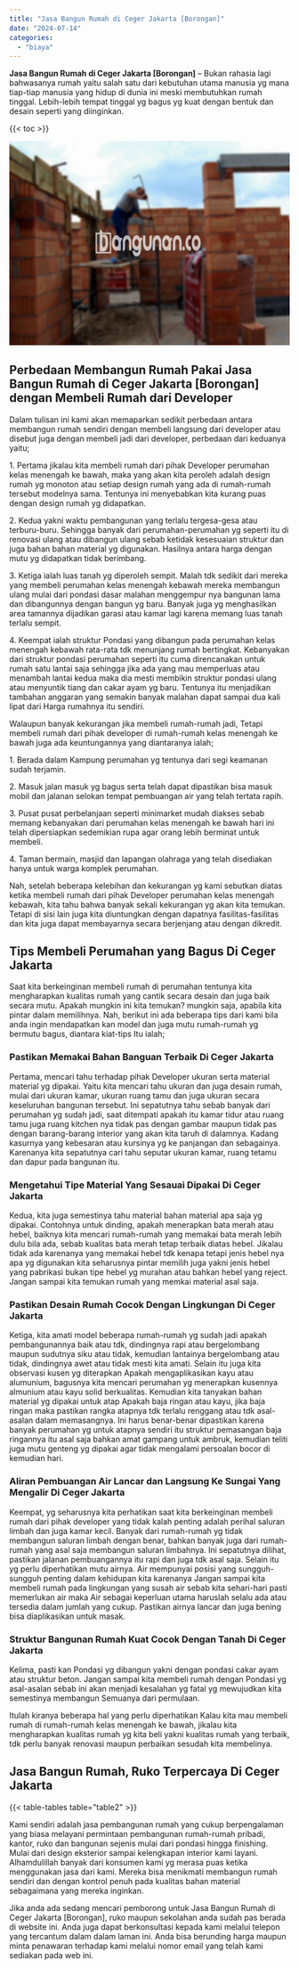 ```yaml
---
title: "Jasa Bangun Rumah di Ceger Jakarta [Borongan]"
date: "2024-07-14"
categories: 
  - "biaya"
---
```


**Jasa Bangun Rumah di Ceger Jakarta \[Borongan\]** – Bukan rahasia lagi bahwasanya rumah yaitu salah satu dari kebutuhan utama manusia yg mana tiap-tiap manusia yang hidup di dunia ini meski membutuhkan rumah tinggal. Lebih-lebih tempat tinggal yg bagus yg kuat dengan bentuk dan desain seperti yang diinginkan.

{{< toc >}}

![Jasa Bangun Rumah di Ceger Jakarta [Borongan]](/images/borong-bangunan-32.png)

## Perbedaan Membangun Rumah Pakai Jasa Bangun Rumah di Ceger Jakarta \[Borongan\] dengan Membeli Rumah dari Developer

Dalam tulisan ini kami akan memaparkan sedikit perbedaan antara membangun rumah sendiri dengan membeli langsung dari developer atau disebut juga dengan membeli jadi dari developer, perbedaan dari keduanya yaitu;

1\. Pertama jikalau kita membeli rumah dari pihak Developer perumahan kelas menengah ke bawah, maka yang akan kita peroleh adalah design rumah yg monoton atau setiap design rumah yang ada di rumah-rumah tersebut modelnya sama. Tentunya ini menyebabkan kita kurang puas dengan design rumah yg didapatkan.

2\. Kedua yakni waktu pembangunan yang terlalu tergesa-gesa atau terburu-buru. Sehingga banyak dari perumahan-perumahan yg seperti itu di renovasi ulang atau dibangun ulang sebab ketidak kesesuaian struktur dan juga bahan bahan material yg digunakan. Hasilnya antara harga dengan mutu yg didapatkan tidak berimbang.

3\. Ketiga ialah luas tanah yg diperoleh sempit. Malah tdk sedikit dari mereka yang membeli perumahan kelas menengah kebawah mereka membangun ulang mulai dari pondasi dasar malahan menggempur nya bangunan lama dan dibangunnya dengan bangun yg baru. Banyak juga yg menghasilkan area tamannya dijadikan garasi atau kamar lagi karena memang luas tanah terlalu sempit.

4\. Keempat ialah struktur Pondasi yang dibangun pada perumahan kelas menengah kebawah rata-rata tdk menunjang rumah bertingkat. Kebanyakan dari struktur pondasi perumahan seperti itu cuma direncanakan untuk rumah satu lantai saja sehingga jika ada yang mau memperluas atau menambah lantai kedua maka dia mesti membikin struktur pondasi ulang atau menyuntik tiang dan cakar ayam yg baru. Tentunya itu menjadikan tambahan anggaran yang semakin banyak malahan dapat sampai dua kali lipat dari Harga rumahnya itu sendiri.

Walaupun banyak kekurangan jika membeli rumah-rumah jadi, Tetapi membeli rumah dari pihak developer di rumah-rumah kelas menengah ke bawah juga ada keuntungannya yang diantaranya ialah;

1\. Berada dalam Kampung perumahan yg tentunya dari segi keamanan sudah terjamin.

2\. Masuk jalan masuk yg bagus serta telah dapat dipastikan bisa masuk mobil dan jalanan selokan tempat pembuangan air yang telah tertata rapih.

3\. Pusat pusat perbelanjaan seperti minimarket mudah diakses sebab memang kebanyakan dari perumahan kelas menengah ke bawah hari ini telah dipersiapkan sedemikian rupa agar orang lebih berminat untuk membeli.

4\. Taman bermain, masjid dan lapangan olahraga yang telah disediakan hanya untuk warga komplek perumahan.

Nah, setelah beberapa kelebihan dan kekurangan yg kami sebutkan diatas ketika membeli rumah dari pihak Developer perumahan kelas menengah kebawah, kita tahu bahwa banyak sekali kekurangan yg akan kita temukan. Tetapi di sisi lain juga kita diuntungkan dengan dapatnya fasilitas-fasilitas dan kita juga dapat membayarnya secara berjenjang atau dengan dikredit.

## Tips Membeli Perumahan yang Bagus Di Ceger Jakarta

Saat kita berkeinginan membeli rumah di perumahan tentunya kita mengharapkan kualitas rumah yang cantik secara desain dan juga baik secara mutu. Apakah mungkin ini kita temukan? mungkin saja, apabila kita pintar dalam memilihnya. Nah, berikut ini ada beberapa tips dari kami bila anda ingin mendapatkan kan model dan juga mutu rumah-rumah yg bermutu bagus, diantara kiat-tips Itu ialah;

### Pastikan Memakai Bahan Banguan Terbaik Di Ceger Jakarta

Pertama, mencari tahu terhadap pihak Developer ukuran serta material material yg dipakai. Yaitu kita mencari tahu ukuran dan juga desain rumah, mulai dari ukuran kamar, ukuran ruang tamu dan juga ukuran secara keseluruhan bangunan tersebut. Ini sepatutnya tahu sebab banyak dari perumahan yg sudah jadi, saat ditempati apakah itu kamar tidur atau ruang tamu juga ruang kitchen nya tidak pas dengan gambar maupun tidak pas dengan barang-barang interior yang akan kita taruh di dalamnya. Kadang kasurnya yang kebesaran atau kursinya yg ke panjangan dan sebagainya. Karenanya kita sepatutnya cari tahu seputar ukuran kamar, ruang tetamu dan dapur pada bangunan itu.

### Mengetahui Tipe Material Yang Sesauai Dipakai Di Ceger Jakarta

Kedua, kita juga semestinya tahu material bahan material apa saja yg dipakai. Contohnya untuk dinding, apakah menerapkan bata merah atau hebel, baiknya kita mencari rumah-rumah yang memakai bata merah lebih dulu bila ada, sebab kualitas bata merah tetap terbaik diatas hebel. Jikalau tidak ada karenanya yang memakai hebel tdk kenapa tetapi jenis hebel nya apa yg digunakan kita seharusnya pintar memilih juga yakni jenis hebel yang pabrikasi bukan tipe hebel yg murahan atau bahkan hebel yang reject. Jangan sampai kita temukan rumah yang memkai material asal saja.

### Pastikan Desain Rumah Cocok Dengan Lingkungan Di Ceger Jakarta

Ketiga, kita amati model beberapa rumah-rumah yg sudah jadi apakah pembangunannya baik atau tdk, dindingnya rapi atau bergelombang maupun sudutnya siku atau tidak, kemudian lantainya bergelombang atau tidak, dindingnya awet atau tidak mesti kita amati. Selain itu juga kita observasi kusen yg diterapkan Apakah mengaplikasikan kayu atau alumunium, bagusnya kita mencari perumahan yg menerapkan kusennya almunium atau kayu solid berkualitas. Kemudian kita tanyakan bahan material yg dipakai untuk atap Apakah baja ringan atau kayu, jika baja ringan maka pastikan rangka atapnya tdk terlalu renggang atau tdk asal-asalan dalam memasangnya. Ini harus benar-benar dipastikan karena banyak perumahan yg untuk atapnya sendiri itu struktur pemasangan baja ringannya itu asal saja bahkan amat gampang untuk ambruk, kemudian teliti juga mutu genteng yg dipakai agar tidak mengalami persoalan bocor di kemudian hari.

### Aliran Pembuangan Air Lancar dan Langsung Ke Sungai Yang Mengalir Di Ceger Jakarta

Keempat, yg seharusnya kita perhatikan saat kita berkeinginan membeli rumah dari pihak developer yang tidak kalah penting adalah perihal saluran limbah dan juga kamar kecil. Banyak dari rumah-rumah yg tidak membangun saluran limbah dengan benar, bahkan banyak juga dari rumah-rumah yang asal saja membangun saluran limbahnya. Ini sepatutnya dilihat, pastikan jalanan pembuangannya itu rapi dan juga tdk asal saja. Selain itu yg perlu diperhatikan mutu airnya. Air mempunyai posisi yang sungguh-sungguh penting dalam kehidupan kita karenanya Jangan sampai kita membeli rumah pada lingkungan yang susah air sebab kita sehari-hari pasti memerlukan air maka Air sebagai keperluan utama haruslah selalu ada atau tersedia dalam jumlah yang cukup. Pastikan airnya lancar dan juga bening bisa diaplikasikan untuk masak.

### Struktur Bangunan Rumah Kuat Cocok Dengan Tanah Di Ceger Jakarta

Kelima, pasti kan Pondasi yg dibangun yakni dengan pondasi cakar ayam atau struktur beton. Jangan sampai kita membeli rumah dengan Pondasi yg asal-asalan sebab ini akan menjadi kesalahan yg fatal yg mewujudkan kita semestinya membangun Semuanya dari permulaan.

Itulah kiranya beberapa hal yang perlu diperhatikan Kalau kita mau membeli rumah di rumah-rumah kelas menengah ke bawah, jikalau kita mengharapkan kualitas rumah yg kita beli yakni kualitas rumah yang terbaik, tdk perlu banyak renovasi maupun perbaikan sesudah kita membelinya.

## Jasa Bangun Rumah, Ruko Terpercaya Di Ceger Jakarta

{{< table-tables table="table2" >}}

Kami sendiri adalah jasa pembangunan rumah yang cukup berpengalaman yang biasa melayani permintaan pembangunan rumah-rumah pribadi, kantor, ruko dan bangunan sejenis mulai dari pondasi hingga finishing. Mulai dari design eksterior sampai kelengkapan interior kami layani. Alhamdulillah banyak dari konsumen kami yg merasa puas ketika menggunakan jasa dari kami. Mereka bisa menikmati membangun rumah sendiri dan dengan kontrol penuh pada kualitas bahan material sebagaimana yang mereka inginkan.

Jika anda ada sedang mencari pemborong untuk Jasa Bangun Rumah di Ceger Jakarta \[Borongan\], ruko maupun sekolahan anda sudah pas berada di website ini. Anda juga dapat berkonsultasi kepada kami melalui telepon yang tercantum dalam dalam laman ini. Anda bisa berunding harga maupun minta penawaran terhadap kami melalui nomor email yang telah kami sediakan pada web ini.
